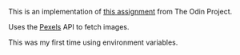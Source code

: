 This is an implementation of [this assignment](https://www.theodinproject.com/lessons/node-path-react-new-memory-card) from The Odin Project.

Uses the [Pexels](https://pexels.com) API to fetch images.

This was my first time using environment variables.
